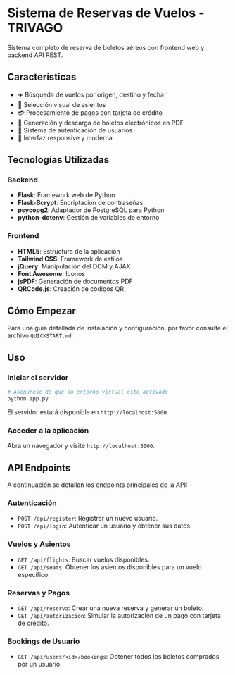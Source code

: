 # Sistema de Reservas de Vuelos - TRIVAGO

Sistema completo de reserva de boletos aéreos con frontend web y backend API REST.

## Características

- ✈️ Búsqueda de vuelos por origen, destino y fecha
- 💺 Selección visual de asientos
- 💳 Procesamiento de pagos con tarjeta de crédito
- 🎫 Generación y descarga de boletos electrónicos en PDF
- 👤 Sistema de autenticación de usuarios
- 📱 Interfaz responsive y moderna

## Tecnologías Utilizadas

### Backend
- **Flask**: Framework web de Python
- **Flask-Bcrypt**: Encriptación de contraseñas
- **psycopg2**: Adaptador de PostgreSQL para Python
- **python-dotenv**: Gestión de variables de entorno

### Frontend
- **HTML5**: Estructura de la aplicación
- **Tailwind CSS**: Framework de estilos
- **jQuery**: Manipulación del DOM y AJAX
- **Font Awesome**: Iconos
- **jsPDF**: Generación de documentos PDF
- **QRCode.js**: Creación de códigos QR

## Cómo Empezar

Para una guía detallada de instalación y configuración, por favor consulte el archivo `QUICKSTART.md`.

## Uso

### Iniciar el servidor

```bash
# Asegúrese de que su entorno virtual esté activado
python app.py
```

El servidor estará disponible en `http://localhost:5000`.

### Acceder a la aplicación

Abra un navegador y visite `http://localhost:5000`.

## API Endpoints

A continuación se detallan los endpoints principales de la API:

### Autenticación
- `POST /api/register`: Registrar un nuevo usuario.
- `POST /api/login`: Autenticar un usuario y obtener sus datos.

### Vuelos y Asientos
- `GET /api/flights`: Buscar vuelos disponibles.
- `GET /api/seats`: Obtener los asientos disponibles para un vuelo específico.

### Reservas y Pagos
- `GET /api/reserva`: Crear una nueva reserva y generar un boleto.
- `GET /api/autorizacion`: Simular la autorización de un pago con tarjeta de crédito.

### Bookings de Usuario
- `GET /api/users/<id>/bookings`: Obtener todos los boletos comprados por un usuario.
